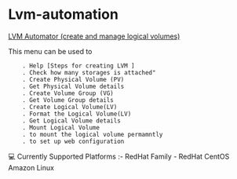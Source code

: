# Lvm-automation
[LVM Automator (create and manage logical volumes)](https://www.linkedin.com/posts/parthanaboina-praveen_iiecbylw-vimaldaga-righteducation-activity-6836402090080911360-hw9M?utm_source=linkedin_share&utm_medium=member_desktop_web
) 


This menu can be used to

        . Help [Steps for creating LVM ]
        . Check how many storages is attached"
        . Create Physical Volume (PV)
        . Get Physical Volume details
        . Create Volume Group (VG)
        . Get Volume Group details
        . Create Logical Volume(LV)
        . Format the Logical Volume(LV)
        . Get Logical Volume details
        . Mount Logical Volume
        . to mount the logical volume permamntly
        . to set up web configuration 
        
💻 Currently Supported Platforms :-
  RedHat Family -
    RedHat
    CentOS
    Amazon Linux
